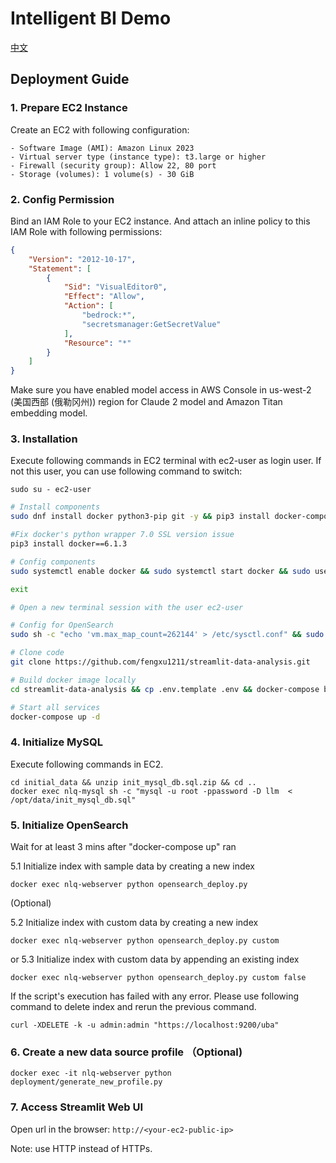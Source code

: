 # Intelligent BI Demo

[中文](README_CN.md)

## Deployment Guide

### 1. Prepare EC2 Instance
Create an EC2 with following configuration:

    - Software Image (AMI): Amazon Linux 2023
    - Virtual server type (instance type): t3.large or higher
    - Firewall (security group): Allow 22, 80 port
    - Storage (volumes): 1 volume(s) - 30 GiB

### 2. Config Permission
Bind an IAM Role to your EC2 instance.
And attach an inline policy to this IAM Role with following permissions:
```json
{
    "Version": "2012-10-17",
    "Statement": [
        {
            "Sid": "VisualEditor0",
            "Effect": "Allow",
            "Action": [
                "bedrock:*",
                "secretsmanager:GetSecretValue"
            ],
            "Resource": "*"
        }
    ]
}
```

Make sure you have enabled model access in AWS Console in us-west-2 (美国西部 (俄勒冈州)) region for Claude 2 model and Amazon Titan embedding model.

### 3. Installation
Execute following commands in EC2 terminal with ec2-user as login user. If not this user, you can use following command to switch:

```
sudo su - ec2-user
```

```bash
# Install components
sudo dnf install docker python3-pip git -y && pip3 install docker-compose

#Fix docker's python wrapper 7.0 SSL version issue
pip3 install docker==6.1.3

# Config components
sudo systemctl enable docker && sudo systemctl start docker && sudo usermod -aG docker $USER

exit

# Open a new terminal session with the user ec2-user

# Config for OpenSearch
sudo sh -c "echo 'vm.max_map_count=262144' > /etc/sysctl.conf" && sudo sysctl -p

# Clone code
git clone https://github.com/fengxu1211/streamlit-data-analysis.git

# Build docker image locally
cd streamlit-data-analysis && cp .env.template .env && docker-compose build

# Start all services
docker-compose up -d
```

### 4. Initialize MySQL
Execute following commands in EC2.
```
cd initial_data && unzip init_mysql_db.sql.zip && cd ..
docker exec nlq-mysql sh -c "mysql -u root -ppassword -D llm  < /opt/data/init_mysql_db.sql"
```

### 5. Initialize OpenSearch
Wait for at least 3 mins after "docker-compose up" ran

5.1 Initialize index with sample data by creating a new index
```
docker exec nlq-webserver python opensearch_deploy.py
```

(Optional) 

5.2 Initialize index with custom data by creating a new index
```
docker exec nlq-webserver python opensearch_deploy.py custom
```
or 5.3 Initialize index with custom data by appending an existing index
```
docker exec nlq-webserver python opensearch_deploy.py custom false
```

If the script's execution has failed with any error. Please use following command to delete index and rerun the previous command.
```
curl -XDELETE -k -u admin:admin "https://localhost:9200/uba"
```

### 6. Create a new data source profile （Optional)
```
docker exec -it nlq-webserver python deployment/generate_new_profile.py
```

### 7. Access Streamlit Web UI

Open url in the browser: `http://<your-ec2-public-ip>`

Note: use HTTP instead of HTTPs.
